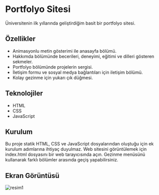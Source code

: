
# Portfolyo Sitesi

Üniversitenin ilk yıllarında geliştirdiğim basit bir portfolyo sitesi. 

## Özellikler
+ Animasyonlu metin gösterimi ile anasayfa bölümü.
+ Hakkımda bölümünde becerileri, deneyimi, eğitimi ve dilleri gösteren sekmeler.
+ Portfolyo bölümünde projelerin sergisi.
+ İletişim formu ve sosyal medya bağlantıları için iletişim bölümü.
+ Kolay gezinme için yukarı çık düğmesi.


## Teknolojiler
    
* HTML
* CSS
* JavaScript

## Kurulum 

Bu proje statik HTML, CSS ve JavaScript dosyalarından oluştuğu için ek kurulum adımlarına ihtiyaç duyulmaz.
Web sitesini görüntülemek için index.html dosyasını bir web tarayıcısında açın. Gezinme menüsünü kullanarak farklı bölümler arasında geçiş yapabilirsiniz.





## Ekran Görüntüsü
![resim1](https://github.com/kagantemizkan/portfolio-site/assets/46727689/079fa9ed-19a2-4e62-9ecb-3a95e99ae8bd)



  
